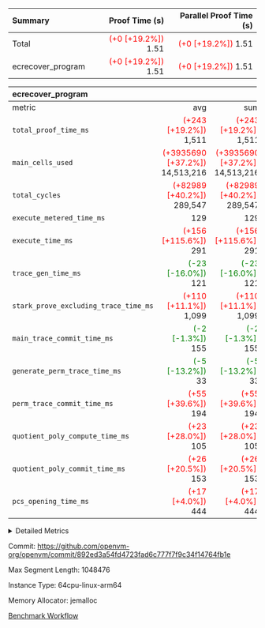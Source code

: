 | Summary | Proof Time (s) | Parallel Proof Time (s) |
|:---|---:|---:|
| Total | <span style='color: red'>(+0 [+19.2%])</span> 1.51 | <span style='color: red'>(+0 [+19.2%])</span> 1.51 |
| ecrecover_program | <span style='color: red'>(+0 [+19.2%])</span> 1.51 | <span style='color: red'>(+0 [+19.2%])</span> 1.51 |


| ecrecover_program |||||
|:---|---:|---:|---:|---:|
|metric|avg|sum|max|min|
| `total_proof_time_ms ` | <span style='color: red'>(+243 [+19.2%])</span> 1,511 | <span style='color: red'>(+243 [+19.2%])</span> 1,511 | <span style='color: red'>(+243 [+19.2%])</span> 1,511 | <span style='color: red'>(+243 [+19.2%])</span> 1,511 |
| `main_cells_used     ` | <span style='color: red'>(+3935690 [+37.2%])</span> 14,513,216 | <span style='color: red'>(+3935690 [+37.2%])</span> 14,513,216 | <span style='color: red'>(+3935690 [+37.2%])</span> 14,513,216 | <span style='color: red'>(+3935690 [+37.2%])</span> 14,513,216 |
| `total_cycles        ` | <span style='color: red'>(+82989 [+40.2%])</span> 289,547 | <span style='color: red'>(+82989 [+40.2%])</span> 289,547 | <span style='color: red'>(+82989 [+40.2%])</span> 289,547 | <span style='color: red'>(+82989 [+40.2%])</span> 289,547 |
| `execute_metered_time_ms` |  129 |  129 |  129 |  129 |
| `execute_time_ms     ` | <span style='color: red'>(+156 [+115.6%])</span> 291 | <span style='color: red'>(+156 [+115.6%])</span> 291 | <span style='color: red'>(+156 [+115.6%])</span> 291 | <span style='color: red'>(+156 [+115.6%])</span> 291 |
| `trace_gen_time_ms   ` | <span style='color: green'>(-23 [-16.0%])</span> 121 | <span style='color: green'>(-23 [-16.0%])</span> 121 | <span style='color: green'>(-23 [-16.0%])</span> 121 | <span style='color: green'>(-23 [-16.0%])</span> 121 |
| `stark_prove_excluding_trace_time_ms` | <span style='color: red'>(+110 [+11.1%])</span> 1,099 | <span style='color: red'>(+110 [+11.1%])</span> 1,099 | <span style='color: red'>(+110 [+11.1%])</span> 1,099 | <span style='color: red'>(+110 [+11.1%])</span> 1,099 |
| `main_trace_commit_time_ms` | <span style='color: green'>(-2 [-1.3%])</span> 155 | <span style='color: green'>(-2 [-1.3%])</span> 155 | <span style='color: green'>(-2 [-1.3%])</span> 155 | <span style='color: green'>(-2 [-1.3%])</span> 155 |
| `generate_perm_trace_time_ms` | <span style='color: green'>(-5 [-13.2%])</span> 33 | <span style='color: green'>(-5 [-13.2%])</span> 33 | <span style='color: green'>(-5 [-13.2%])</span> 33 | <span style='color: green'>(-5 [-13.2%])</span> 33 |
| `perm_trace_commit_time_ms` | <span style='color: red'>(+55 [+39.6%])</span> 194 | <span style='color: red'>(+55 [+39.6%])</span> 194 | <span style='color: red'>(+55 [+39.6%])</span> 194 | <span style='color: red'>(+55 [+39.6%])</span> 194 |
| `quotient_poly_compute_time_ms` | <span style='color: red'>(+23 [+28.0%])</span> 105 | <span style='color: red'>(+23 [+28.0%])</span> 105 | <span style='color: red'>(+23 [+28.0%])</span> 105 | <span style='color: red'>(+23 [+28.0%])</span> 105 |
| `quotient_poly_commit_time_ms` | <span style='color: red'>(+26 [+20.5%])</span> 153 | <span style='color: red'>(+26 [+20.5%])</span> 153 | <span style='color: red'>(+26 [+20.5%])</span> 153 | <span style='color: red'>(+26 [+20.5%])</span> 153 |
| `pcs_opening_time_ms ` | <span style='color: red'>(+17 [+4.0%])</span> 444 | <span style='color: red'>(+17 [+4.0%])</span> 444 | <span style='color: red'>(+17 [+4.0%])</span> 444 | <span style='color: red'>(+17 [+4.0%])</span> 444 |



<details>
<summary>Detailed Metrics</summary>

| group | num_segments | keygen_time_ms | fri.log_blowup | execute_metered_time_ms | commit_exe_time_ms |
| --- | --- | --- | --- | --- | --- |
| ecrecover_program | 1 | 935 | 1 | 129 | 8 | 

| group | air_name | quotient_deg | interactions | constraints |
| --- | --- | --- | --- | --- |
| ecrecover_program | AccessAdapterAir<16> | 2 | 5 | 12 | 
| ecrecover_program | AccessAdapterAir<2> | 2 | 5 | 12 | 
| ecrecover_program | AccessAdapterAir<32> | 2 | 5 | 12 | 
| ecrecover_program | AccessAdapterAir<4> | 2 | 5 | 12 | 
| ecrecover_program | AccessAdapterAir<8> | 2 | 5 | 12 | 
| ecrecover_program | BitwiseOperationLookupAir<8> | 2 | 2 | 4 | 
| ecrecover_program | KeccakVmAir | 2 | 321 | 4,513 | 
| ecrecover_program | MemoryMerkleAir<8> | 2 | 4 | 39 | 
| ecrecover_program | PersistentBoundaryAir<8> | 2 | 3 | 7 | 
| ecrecover_program | PhantomAir | 2 | 3 | 5 | 
| ecrecover_program | Poseidon2PeripheryAir<BabyBearParameters>, 1> | 2 | 1 | 286 | 
| ecrecover_program | ProgramAir | 1 | 1 | 4 | 
| ecrecover_program | RangeTupleCheckerAir<2> | 1 | 1 | 4 | 
| ecrecover_program | Rv32HintStoreAir | 2 | 18 | 28 | 
| ecrecover_program | VariableRangeCheckerAir | 1 | 1 | 4 | 
| ecrecover_program | VmAirWrapper<Rv32BaseAluAdapterAir, BaseAluCoreAir<4, 8> | 2 | 20 | 37 | 
| ecrecover_program | VmAirWrapper<Rv32BaseAluAdapterAir, LessThanCoreAir<4, 8> | 2 | 18 | 40 | 
| ecrecover_program | VmAirWrapper<Rv32BaseAluAdapterAir, ShiftCoreAir<4, 8> | 2 | 24 | 91 | 
| ecrecover_program | VmAirWrapper<Rv32BranchAdapterAir, BranchEqualCoreAir<4> | 2 | 11 | 20 | 
| ecrecover_program | VmAirWrapper<Rv32BranchAdapterAir, BranchLessThanCoreAir<4, 8> | 2 | 13 | 35 | 
| ecrecover_program | VmAirWrapper<Rv32CondRdWriteAdapterAir, Rv32JalLuiCoreAir> | 2 | 10 | 18 | 
| ecrecover_program | VmAirWrapper<Rv32IsEqualModAdapterAir<2, 1, 32, 32>, ModularIsEqualCoreAir<32, 4, 8> | 2 | 25 | 225 | 
| ecrecover_program | VmAirWrapper<Rv32JalrAdapterAir, Rv32JalrCoreAir> | 2 | 16 | 20 | 
| ecrecover_program | VmAirWrapper<Rv32LoadStoreAdapterAir, LoadSignExtendCoreAir<4, 8> | 2 | 18 | 33 | 
| ecrecover_program | VmAirWrapper<Rv32LoadStoreAdapterAir, LoadStoreCoreAir<4> | 2 | 17 | 40 | 
| ecrecover_program | VmAirWrapper<Rv32MultAdapterAir, DivRemCoreAir<4, 8> | 2 | 25 | 84 | 
| ecrecover_program | VmAirWrapper<Rv32MultAdapterAir, MulHCoreAir<4, 8> | 2 | 24 | 31 | 
| ecrecover_program | VmAirWrapper<Rv32MultAdapterAir, MultiplicationCoreAir<4, 8> | 2 | 19 | 19 | 
| ecrecover_program | VmAirWrapper<Rv32RdWriteAdapterAir, Rv32AuipcCoreAir> | 2 | 12 | 14 | 
| ecrecover_program | VmAirWrapper<Rv32VecHeapAdapterAir<1, 2, 2, 32, 32>, FieldExpressionCoreAir> | 2 | 415 | 480 | 
| ecrecover_program | VmAirWrapper<Rv32VecHeapAdapterAir<2, 1, 1, 32, 32>, FieldExpressionCoreAir> | 2 | 158 | 190 | 
| ecrecover_program | VmAirWrapper<Rv32VecHeapAdapterAir<2, 2, 2, 32, 32>, FieldExpressionCoreAir> | 2 | 428 | 457 | 
| ecrecover_program | VmConnectorAir | 2 | 5 | 11 | 

| group | air_name | segment | rows | prep_cols | perm_cols | main_cols | cells |
| --- | --- | --- | --- | --- | --- | --- | --- |
| ecrecover_program | AccessAdapterAir<16> | 0 | 16,384 |  | 16 | 25 | 671,744 | 
| ecrecover_program | AccessAdapterAir<32> | 0 | 8,192 |  | 16 | 41 | 466,944 | 
| ecrecover_program | AccessAdapterAir<8> | 0 | 32,768 |  | 16 | 17 | 1,081,344 | 
| ecrecover_program | BitwiseOperationLookupAir<8> | 0 | 65,536 | 3 | 8 | 2 | 655,360 | 
| ecrecover_program | KeccakVmAir | 0 | 128 |  | 1,056 | 3,163 | 540,032 | 
| ecrecover_program | MemoryMerkleAir<8> | 0 | 4,096 |  | 16 | 32 | 196,608 | 
| ecrecover_program | PersistentBoundaryAir<8> | 0 | 4,096 |  | 12 | 20 | 131,072 | 
| ecrecover_program | PhantomAir | 0 | 16 |  | 12 | 6 | 288 | 
| ecrecover_program | Poseidon2PeripheryAir<BabyBearParameters>, 1> | 0 | 4,096 |  | 8 | 300 | 1,261,568 | 
| ecrecover_program | ProgramAir | 0 | 16,384 |  | 8 | 10 | 294,912 | 
| ecrecover_program | RangeTupleCheckerAir<2> | 0 | 524,288 | 2 | 8 | 1 | 4,718,592 | 
| ecrecover_program | Rv32HintStoreAir | 0 | 256 |  | 44 | 32 | 19,456 | 
| ecrecover_program | VariableRangeCheckerAir | 0 | 262,144 | 2 | 8 | 1 | 2,359,296 | 
| ecrecover_program | VmAirWrapper<Rv32BaseAluAdapterAir, BaseAluCoreAir<4, 8> | 0 | 131,072 |  | 52 | 36 | 11,534,336 | 
| ecrecover_program | VmAirWrapper<Rv32BaseAluAdapterAir, LessThanCoreAir<4, 8> | 0 | 4,096 |  | 40 | 37 | 315,392 | 
| ecrecover_program | VmAirWrapper<Rv32BaseAluAdapterAir, ShiftCoreAir<4, 8> | 0 | 16,384 |  | 52 | 53 | 1,720,320 | 
| ecrecover_program | VmAirWrapper<Rv32BranchAdapterAir, BranchEqualCoreAir<4> | 0 | 16,384 |  | 28 | 26 | 884,736 | 
| ecrecover_program | VmAirWrapper<Rv32BranchAdapterAir, BranchLessThanCoreAir<4, 8> | 0 | 32,768 |  | 32 | 32 | 2,097,152 | 
| ecrecover_program | VmAirWrapper<Rv32CondRdWriteAdapterAir, Rv32JalLuiCoreAir> | 0 | 8,192 |  | 28 | 18 | 376,832 | 
| ecrecover_program | VmAirWrapper<Rv32IsEqualModAdapterAir<2, 1, 32, 32>, ModularIsEqualCoreAir<32, 4, 8> | 0 | 4,096 |  | 56 | 166 | 909,312 | 
| ecrecover_program | VmAirWrapper<Rv32JalrAdapterAir, Rv32JalrCoreAir> | 0 | 8,192 |  | 36 | 28 | 524,288 | 
| ecrecover_program | VmAirWrapper<Rv32LoadStoreAdapterAir, LoadSignExtendCoreAir<4, 8> | 0 | 4,096 |  | 52 | 36 | 360,448 | 
| ecrecover_program | VmAirWrapper<Rv32LoadStoreAdapterAir, LoadStoreCoreAir<4> | 0 | 131,072 |  | 52 | 41 | 12,189,696 | 
| ecrecover_program | VmAirWrapper<Rv32MultAdapterAir, MulHCoreAir<4, 8> | 0 | 8 |  | 72 | 39 | 888 | 
| ecrecover_program | VmAirWrapper<Rv32MultAdapterAir, MultiplicationCoreAir<4, 8> | 0 | 4,096 |  | 52 | 31 | 339,968 | 
| ecrecover_program | VmAirWrapper<Rv32RdWriteAdapterAir, Rv32AuipcCoreAir> | 0 | 4,096 |  | 28 | 20 | 196,608 | 
| ecrecover_program | VmAirWrapper<Rv32VecHeapAdapterAir<1, 2, 2, 32, 32>, FieldExpressionCoreAir> | 0 | 2,048 |  | 836 | 547 | 2,832,384 | 
| ecrecover_program | VmAirWrapper<Rv32VecHeapAdapterAir<2, 1, 1, 32, 32>, FieldExpressionCoreAir> | 0 | 32 |  | 320 | 263 | 18,656 | 
| ecrecover_program | VmAirWrapper<Rv32VecHeapAdapterAir<2, 2, 2, 32, 32>, FieldExpressionCoreAir> | 0 | 1,024 |  | 860 | 625 | 1,520,640 | 
| ecrecover_program | VmConnectorAir | 0 | 2 | 1 | 16 | 5 | 42 | 

| group | segment | trace_gen_time_ms | total_proof_time_ms | total_cycles | total_cells | stark_prove_excluding_trace_time_ms | quotient_poly_compute_time_ms | quotient_poly_commit_time_ms | perm_trace_commit_time_ms | pcs_opening_time_ms | main_trace_commit_time_ms | main_cells_used | generate_perm_trace_time_ms | execute_time_ms |
| --- | --- | --- | --- | --- | --- | --- | --- | --- | --- | --- | --- | --- | --- | --- |
| ecrecover_program | 0 | 121 | 1,511 | 289,547 | 48,238,441 | 1,099 | 105 | 153 | 194 | 444 | 155 | 14,513,216 | 33 | 291 | 

| group | segment | trace_height_constraint | weighted_sum | threshold |
| --- | --- | --- | --- | --- |
| ecrecover_program | 0 | 0 | 736,214 | 2,013,265,921 | 
| ecrecover_program | 0 | 1 | 2,272,988 | 2,013,265,921 | 
| ecrecover_program | 0 | 2 | 368,107 | 2,013,265,921 | 
| ecrecover_program | 0 | 3 | 3,796,833 | 2,013,265,921 | 
| ecrecover_program | 0 | 4 | 16,384 | 2,013,265,921 | 
| ecrecover_program | 0 | 5 | 8,192 | 2,013,265,921 | 
| ecrecover_program | 0 | 6 | 882,858 | 2,013,265,921 | 
| ecrecover_program | 0 | 7 | 16,448 | 2,013,265,921 | 
| ecrecover_program | 0 | 8 | 9,036,008 | 2,013,265,921 | 

</details>


Commit: https://github.com/openvm-org/openvm/commit/892ed3a54fd4723fad6c777f7f9c34f14764fb1e

Max Segment Length: 1048476

Instance Type: 64cpu-linux-arm64

Memory Allocator: jemalloc

[Benchmark Workflow](https://github.com/openvm-org/openvm/actions/runs/15545624849)
